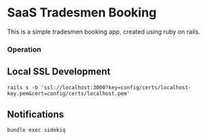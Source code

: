 # SaaS Tradesmen Booking

This is a simple tradesmen booking app, created using ruby on rails.

### Operation

## Local SSL Development
`rails s -b 'ssl://localhost:3000?key=config/certs/localhost-key.pem&cert=config/certs/localhost.pem'`

## Notifications
`bundle exec sidekiq`
